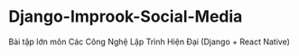 # Django-Improok-Social-Media
Bài tập lớn môn Các Công Nghệ Lập Trình Hiện Đại (Django + React Native)
